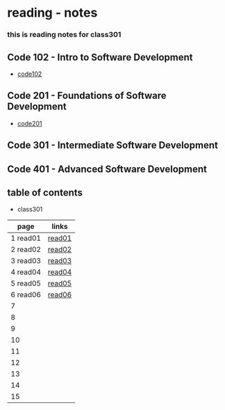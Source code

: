# reading - notes 
### this is reading notes for class301

## Code 102 - Intro to Software Development
+ [code102](https://abu-al3ees.github.io/reading-notes/)
## Code 201 - Foundations of Software Development
+ [code201](https://abu-al3ees.github.io/reading-notes201/)
## Code 301 - Intermediate Software Development
## Code 401 - Advanced Software Development

## table of contents
- class301

page | links
---- | -----
1 read01| [read01](https://abu-al3ees.github.io/reading-notes301/read01)
2 read02| [read02](https://abu-al3ees.github.io/reading-notes301/read02)
3 read03| [read03](https://abu-al3ees.github.io/reading-notes301/read03)
4 read04| [read04](https://abu-al3ees.github.io/reading-notes301/read04)
5 read05| [read05](https://abu-al3ees.github.io/reading-notes301/read05)
6 read06| [read06](https://abu-al3ees.github.io/reading-notes301/read06)
7 | 
8 | 
9 | 
10| 
11 | 
12 |
13 | 
14 | 
15 | 
